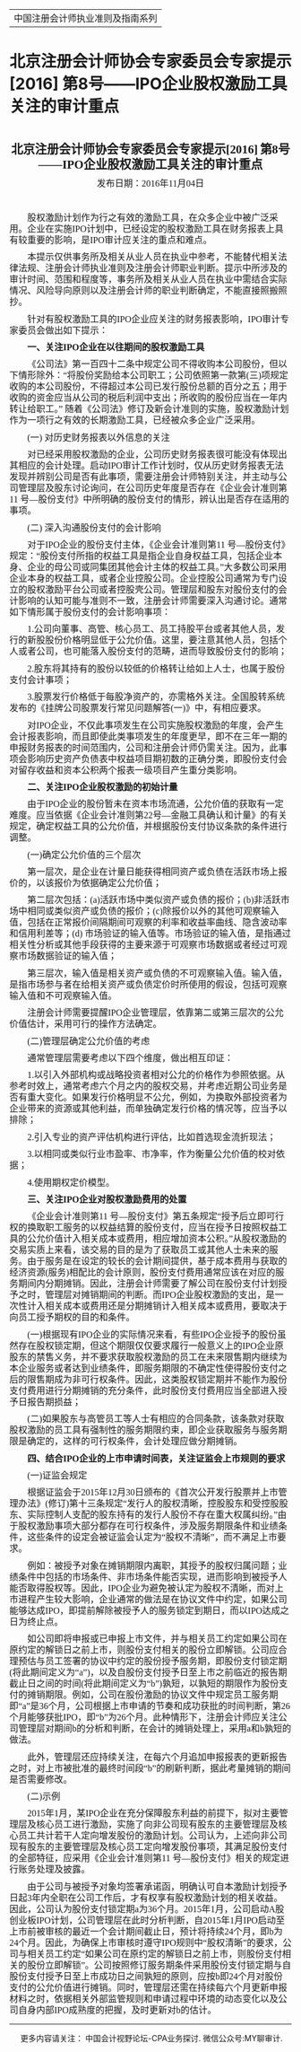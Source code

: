 ﻿<!DOCTYPE HTML PUBLIC "-//W3C//DTD HTML 4.0 Transitional//EN">
<HTML xmlns:o = "urn:schemas-microsoft-com:office:office"><HEAD><TITLE>北京注册会计师协会专家委员会专家提示[2016] 第8号——IPO企业股权激励工具关注的审计重点</TITLE>
<META content="text/html; charset=gb2312" http-equiv=Content-Type>
<META name=GENERATOR content="MSHTML 11.00.10570.1001"><LINK rel=stylesheet 
href="_template.css"></HEAD>
<BODY>
<DIV id=nsbanner>
<DIV id=bannerrow1>
<TABLE class=bannerparthead>
  <TBODY>
  <TR id=hdr>
    <TD class=runninghead noWrap>中国注册会计师执业准则及指南系列</TD></TR></TBODY></TABLE></DIV>
<DIV id=titlerow>
<H1 class=dtH1>北京注册会计师协会专家委员会专家提示[2016] 第8号——IPO企业股权激励工具关注的审计重点</H1></DIV></DIV>
<DIV id=nstext><BR>
<P class=MsoNormal 
style="TEXT-ALIGN: center; MARGIN: 7.8pt 0cm 0pt; LINE-HEIGHT: 125%; mso-para-margin-top: .5gd" 
align=center><FONT face=Calibri><B style="mso-bidi-font-weight: normal"><SPAN 
style='FONT-SIZE: 16pt; FONT-FAMILY: 仿宋_GB2312; LINE-HEIGHT: 125%; mso-bidi-font-family: "Times New Roman"; mso-hansi-font-family: Calibri; mso-hansi-theme-font: minor-latin; mso-bidi-theme-font: minor-bidi'>北京注册会计师协会专家委员会专家提示<SPAN 
lang=EN-US>[2016]</SPAN></SPAN></B><SPAN lang=EN-US><FONT size=3> 
</FONT></SPAN><B style="mso-bidi-font-weight: normal"><SPAN 
style='FONT-SIZE: 16pt; FONT-FAMILY: 仿宋_GB2312; LINE-HEIGHT: 125%; mso-bidi-font-family: "Times New Roman"; mso-hansi-font-family: Calibri; mso-hansi-theme-font: minor-latin; mso-bidi-theme-font: minor-bidi'>第<SPAN 
lang=EN-US>8</SPAN>号——<SPAN lang=EN-US>IPO</SPAN>企业股权激励工具关注的审计重点<SPAN 
lang=EN-US><o:p></o:p></SPAN></SPAN></B></FONT></P>
<P class=MsoNormal 
style="TEXT-ALIGN: center; MARGIN: 7.8pt 0cm 0pt; LINE-HEIGHT: 125%; mso-para-margin-top: .5gd" 
align=center><SPAN 
style="FONT-SIZE: 12pt; FONT-FAMILY: 仿宋_GB2312; LINE-HEIGHT: 125%; mso-bidi-font-size: 11.0pt"><FONT 
face=Calibri>发布日期：<SPAN lang=EN-US>2016</SPAN>年<SPAN lang=EN-US>11</SPAN>月<SPAN 
lang=EN-US>04</SPAN>日<SPAN lang=EN-US><o:p></o:p></SPAN></FONT></SPAN></P>
<P class=MsoNormal 
style="MARGIN: 7.8pt 0cm 0pt; LINE-HEIGHT: 125%; TEXT-INDENT: 24pt; mso-para-margin-top: .5gd; mso-char-indent-count: 2.0"><SPAN 
lang=EN-US 
style='FONT-SIZE: 12pt; FONT-FAMILY: 仿宋_GB2312; LINE-HEIGHT: 125%; mso-hansi-font-family: "Arial Narrow"; mso-bidi-font-size: 16.0pt'><o:p><FONT 
face=Calibri>&nbsp;</FONT></o:p></SPAN></P>
<P class=MsoNormal 
style="MARGIN: 7.8pt 0cm 0pt; LINE-HEIGHT: 125%; TEXT-INDENT: 24pt; mso-para-margin-top: .5gd; mso-char-indent-count: 2.0"><SPAN 
style='FONT-SIZE: 12pt; FONT-FAMILY: 仿宋_GB2312; LINE-HEIGHT: 125%; mso-hansi-font-family: "Arial Narrow"; mso-bidi-font-size: 16.0pt'><FONT 
face=Calibri>股权激励计划作为行之有效的激励工具，在众多企业中被广泛采用。企业在实施<SPAN 
lang=EN-US>IPO</SPAN>计划中，已经设定的股权激励工具在财务报表上具有较重要的影响，是<SPAN 
lang=EN-US>IPO</SPAN>审计应关注的重点和难点。<SPAN 
lang=EN-US><o:p></o:p></SPAN></FONT></SPAN></P>
<P class=MsoNormal 
style="MARGIN: 7.8pt 0cm 0pt; LINE-HEIGHT: 125%; TEXT-INDENT: 24pt; mso-para-margin-top: .5gd; mso-char-indent-count: 2.0"><SPAN 
style='FONT-SIZE: 12pt; FONT-FAMILY: 仿宋_GB2312; LINE-HEIGHT: 125%; mso-hansi-font-family: "Arial Narrow"; mso-bidi-font-size: 16.0pt'><FONT 
face=Calibri>本提示仅供事务所及相关从业人员在执业中参考，不能替代相关法律法规、注册会计师执业准则及注册会计师职业判断。提示中所涉及的审计时间、范围和程度等，事务所及相关从业人员在执业中需结合实际情况、风险导向原则以及注册会计师的职业判断确定，不能直接照搬照抄。<SPAN 
lang=EN-US><o:p></o:p></SPAN></FONT></SPAN></P>
<P class=MsoNormal 
style="MARGIN: 7.8pt 0cm 0pt; LINE-HEIGHT: 125%; TEXT-INDENT: 24pt; mso-para-margin-top: .5gd; mso-char-indent-count: 2.0"><SPAN 
style='FONT-SIZE: 12pt; FONT-FAMILY: 仿宋_GB2312; LINE-HEIGHT: 125%; mso-hansi-font-family: "Arial Narrow"; mso-bidi-font-size: 16.0pt'><FONT 
face=Calibri>针对有股权激励工具的<SPAN lang=EN-US>IPO</SPAN>企业应关注的财务报表影响，<SPAN 
lang=EN-US>IPO</SPAN>审计专家委员会做出如下提示：<SPAN 
lang=EN-US><o:p></o:p></SPAN></FONT></SPAN></P>
<P class=MsoNormal 
style="MARGIN: 7.8pt 0cm 0pt; LINE-HEIGHT: 125%; TEXT-INDENT: 24pt; mso-para-margin-top: .5gd; mso-char-indent-count: 2.0"><B 
style="mso-bidi-font-weight: normal"><SPAN 
style='FONT-SIZE: 12pt; FONT-FAMILY: 仿宋_GB2312; LINE-HEIGHT: 125%; mso-hansi-font-family: "Arial Narrow"; mso-bidi-font-size: 16.0pt'><FONT 
face=Calibri>一、关注<SPAN lang=EN-US>IPO</SPAN>企业在以往期间的股权激励工具<SPAN 
lang=EN-US><o:p></o:p></SPAN></FONT></SPAN></B></P>
<P class=MsoNormal 
style="MARGIN: 7.8pt 0cm 0pt; LINE-HEIGHT: 125%; TEXT-INDENT: 24pt; mso-para-margin-top: .5gd; mso-char-indent-count: 2.0"><SPAN 
style='FONT-SIZE: 12pt; FONT-FAMILY: 仿宋_GB2312; LINE-HEIGHT: 125%; mso-hansi-font-family: "Arial Narrow"; mso-bidi-font-size: 16.0pt'><FONT 
face=Calibri>《公司法》第一百四十二条中规定公司不得收购本公司股份，但以下情形除外：“将股份奖励给本公司职工；公司依照第一款第<SPAN 
lang=EN-US>(</SPAN>三<SPAN 
lang=EN-US>)</SPAN>项规定收购的本公司股份，不得超过本公司已发行股份总额的百分之五；用于收购的资金应当从公司的税后利润中支出；所收购的股份应当在一年内转让给职工。” 
随着《公司法》修订及新会计准则的实施，股权激励计划作为一项行之有效的长期激励工具，已经被众多企业广泛采用。<SPAN 
lang=EN-US><o:p></o:p></SPAN></FONT></SPAN></P>
<P class=MsoNormal 
style="MARGIN: 7.8pt 0cm 0pt; LINE-HEIGHT: 125%; TEXT-INDENT: 24pt; mso-para-margin-top: .5gd; mso-char-indent-count: 2.0"><FONT 
face=Calibri><SPAN lang=EN-US 
style='FONT-SIZE: 12pt; FONT-FAMILY: 仿宋_GB2312; LINE-HEIGHT: 125%; mso-hansi-font-family: "Arial Narrow"; mso-bidi-font-size: 16.0pt'>(</SPAN><SPAN 
style='FONT-SIZE: 12pt; FONT-FAMILY: 仿宋_GB2312; LINE-HEIGHT: 125%; mso-hansi-font-family: "Arial Narrow"; mso-bidi-font-size: 16.0pt'>一<SPAN 
lang=EN-US>) </SPAN>对历史财务报表以外信息的关注<SPAN 
lang=EN-US><o:p></o:p></SPAN></SPAN></FONT></P>
<P class=MsoNormal 
style="MARGIN: 7.8pt 0cm 0pt; LINE-HEIGHT: 125%; TEXT-INDENT: 24pt; mso-para-margin-top: .5gd; mso-char-indent-count: 2.0"><SPAN 
style='FONT-SIZE: 12pt; FONT-FAMILY: 仿宋_GB2312; LINE-HEIGHT: 125%; mso-hansi-font-family: "Arial Narrow"; mso-bidi-font-size: 16.0pt'><FONT 
face=Calibri>对已经采用股权激励的企业，公司历史财务报表很可能没有体现出其相应的会计处理。启动<SPAN 
lang=EN-US>IPO</SPAN>审计工作计划时，仅从历史财务报表无法发现并辨别公司是否有此事项，需要注册会计师特别关注，并主动与公司管理层及股东讨论询问，在公司历史年度是否存在《企业会计准则第<SPAN 
lang=EN-US>11 </SPAN>号—股份支付》中所明确的股份支付的情形，辨认出是否存在适用的事项。<SPAN 
lang=EN-US><o:p></o:p></SPAN></FONT></SPAN></P>
<P class=MsoNormal 
style="MARGIN: 7.8pt 0cm 0pt; LINE-HEIGHT: 125%; TEXT-INDENT: 24pt; mso-para-margin-top: .5gd; mso-char-indent-count: 2.0"><FONT 
face=Calibri><SPAN lang=EN-US 
style='FONT-SIZE: 12pt; FONT-FAMILY: 仿宋_GB2312; LINE-HEIGHT: 125%; mso-hansi-font-family: "Arial Narrow"; mso-bidi-font-size: 16.0pt'>(</SPAN><SPAN 
style='FONT-SIZE: 12pt; FONT-FAMILY: 仿宋_GB2312; LINE-HEIGHT: 125%; mso-hansi-font-family: "Arial Narrow"; mso-bidi-font-size: 16.0pt'>二<SPAN 
lang=EN-US>) </SPAN>深入沟通股份支付的会计影响<SPAN 
lang=EN-US><o:p></o:p></SPAN></SPAN></FONT></P>
<P class=MsoNormal 
style="MARGIN: 7.8pt 0cm 0pt; LINE-HEIGHT: 125%; TEXT-INDENT: 24pt; mso-para-margin-top: .5gd; mso-char-indent-count: 2.0"><SPAN 
style='FONT-SIZE: 12pt; FONT-FAMILY: 仿宋_GB2312; LINE-HEIGHT: 125%; mso-hansi-font-family: "Arial Narrow"; mso-bidi-font-size: 16.0pt'><FONT 
face=Calibri>对于<SPAN lang=EN-US>IPO</SPAN>企业的股份支付主体，《企业会计准则第<SPAN lang=EN-US>11 
</SPAN>号—股份支付》规定：“股份支付所指的权益工具是指企业自身权益工具，包括企业本身、企业的母公司或同集团其他会计主体的权益工具。”大多数公司采用企业本身的权益工具，或者企业控股公司。企业控股公司通常为专门设立的股权激励平台公司或者控股壳公司。管理层和股东对股份支付的会计影响的认知可能与准则不一致，注册会计师需要深入沟通讨论。通常如下情形属于股份支付的会计影响事项：<SPAN 
lang=EN-US><o:p></o:p></SPAN></FONT></SPAN></P>
<P class=MsoNormal 
style="MARGIN: 7.8pt 0cm 0pt; LINE-HEIGHT: 125%; TEXT-INDENT: 24pt; mso-para-margin-top: .5gd; mso-char-indent-count: 2.0"><FONT 
face=Calibri><SPAN lang=EN-US 
style='FONT-SIZE: 12pt; FONT-FAMILY: 仿宋_GB2312; LINE-HEIGHT: 125%; mso-hansi-font-family: "Arial Narrow"; mso-bidi-font-size: 16.0pt'>1.</SPAN><SPAN 
style='FONT-SIZE: 12pt; FONT-FAMILY: 仿宋_GB2312; LINE-HEIGHT: 125%; mso-hansi-font-family: "Arial Narrow"; mso-bidi-font-size: 16.0pt'>公司向董事、高管、核心员工、员工持股平台或者其他人员，发行的新股股份价格明显低于公允价值。这里，要注意其他人员，包括个人或者公司，也可能落入股份支付的范畴，进而导致股份支付的影响；<SPAN 
lang=EN-US><o:p></o:p></SPAN></SPAN></FONT></P>
<P class=MsoNormal 
style="MARGIN: 7.8pt 0cm 0pt; LINE-HEIGHT: 125%; TEXT-INDENT: 24pt; mso-para-margin-top: .5gd; mso-char-indent-count: 2.0"><FONT 
face=Calibri><SPAN lang=EN-US 
style='FONT-SIZE: 12pt; FONT-FAMILY: 仿宋_GB2312; LINE-HEIGHT: 125%; mso-hansi-font-family: "Arial Narrow"; mso-bidi-font-size: 16.0pt'>2.</SPAN><SPAN 
style='FONT-SIZE: 12pt; FONT-FAMILY: 仿宋_GB2312; LINE-HEIGHT: 125%; mso-hansi-font-family: "Arial Narrow"; mso-bidi-font-size: 16.0pt'>股东将其持有的股份以较低的价格转让给如上人士，也属于股份支付会计事项；<SPAN 
lang=EN-US><o:p></o:p></SPAN></SPAN></FONT></P>
<P class=MsoNormal 
style="MARGIN: 7.8pt 0cm 0pt; LINE-HEIGHT: 125%; TEXT-INDENT: 24pt; mso-para-margin-top: .5gd; mso-char-indent-count: 2.0"><FONT 
face=Calibri><SPAN lang=EN-US 
style='FONT-SIZE: 12pt; FONT-FAMILY: 仿宋_GB2312; LINE-HEIGHT: 125%; mso-hansi-font-family: "Arial Narrow"; mso-bidi-font-size: 16.0pt'>3.</SPAN><SPAN 
style='FONT-SIZE: 12pt; FONT-FAMILY: 仿宋_GB2312; LINE-HEIGHT: 125%; mso-hansi-font-family: "Arial Narrow"; mso-bidi-font-size: 16.0pt'>股票发行价格低于每股净资产的，亦需格外关注。全国股转系统发布的《挂牌公司股票发行常见问题解答<SPAN 
lang=EN-US>(</SPAN>一<SPAN lang=EN-US>)</SPAN>》中，有相应要求。<SPAN 
lang=EN-US><o:p></o:p></SPAN></SPAN></FONT></P>
<P class=MsoNormal 
style="MARGIN: 7.8pt 0cm 0pt; LINE-HEIGHT: 125%; TEXT-INDENT: 24pt; mso-para-margin-top: .5gd; mso-char-indent-count: 2.0"><SPAN 
style='FONT-SIZE: 12pt; FONT-FAMILY: 仿宋_GB2312; LINE-HEIGHT: 125%; mso-hansi-font-family: "Arial Narrow"; mso-bidi-font-size: 16.0pt'><FONT 
face=Calibri>对<SPAN 
lang=EN-US>IPO</SPAN>企业，不仅此事项发生在公司实施股权激励的年度，会产生会计报表影响，而且即使此类事项发生的年度更早，即不在三年一期的申报财务报表的时间范围内，公司和注册会计师仍需关注。因为，此事项会影响历史资产负债表中权益项目期初数的正确分类，即股份支付会对留存收益和资本公积两个报表一级项目产生重分类影响。<SPAN 
lang=EN-US><o:p></o:p></SPAN></FONT></SPAN></P>
<P class=MsoNormal 
style="MARGIN: 7.8pt 0cm 0pt; LINE-HEIGHT: 125%; TEXT-INDENT: 24pt; mso-para-margin-top: .5gd; mso-char-indent-count: 2.0"><B 
style="mso-bidi-font-weight: normal"><SPAN 
style='FONT-SIZE: 12pt; FONT-FAMILY: 仿宋_GB2312; LINE-HEIGHT: 125%; mso-hansi-font-family: "Arial Narrow"; mso-bidi-font-size: 16.0pt'><FONT 
face=Calibri>二、关注<SPAN lang=EN-US>IPO</SPAN>企业股权激励的初始计量<SPAN 
lang=EN-US><o:p></o:p></SPAN></FONT></SPAN></B></P>
<P class=MsoNormal 
style="MARGIN: 7.8pt 0cm 0pt; LINE-HEIGHT: 125%; TEXT-INDENT: 24pt; mso-para-margin-top: .5gd; mso-char-indent-count: 2.0"><SPAN 
style='FONT-SIZE: 12pt; FONT-FAMILY: 仿宋_GB2312; LINE-HEIGHT: 125%; mso-hansi-font-family: "Arial Narrow"; mso-bidi-font-size: 16.0pt'><FONT 
face=Calibri>由于<SPAN 
lang=EN-US>IPO</SPAN>企业的股份暂未在资本市场流通，公允价值的获取有一定难度。应当依据《企业会计准则第<SPAN 
lang=EN-US>22</SPAN>号—金融工具确认和计量》的有关规定，确定权益工具的公允价值，并根据股份支付协议条款的条件进行调整。<SPAN 
lang=EN-US><o:p></o:p></SPAN></FONT></SPAN></P>
<P class=MsoNormal 
style="MARGIN: 7.8pt 0cm 0pt; LINE-HEIGHT: 125%; TEXT-INDENT: 24pt; mso-para-margin-top: .5gd; mso-char-indent-count: 2.0"><FONT 
face=Calibri><SPAN lang=EN-US 
style='FONT-SIZE: 12pt; FONT-FAMILY: 仿宋_GB2312; LINE-HEIGHT: 125%; mso-hansi-font-family: "Arial Narrow"; mso-bidi-font-size: 16.0pt'>(</SPAN><SPAN 
style='FONT-SIZE: 12pt; FONT-FAMILY: 仿宋_GB2312; LINE-HEIGHT: 125%; mso-hansi-font-family: "Arial Narrow"; mso-bidi-font-size: 16.0pt'>一<SPAN 
lang=EN-US>)</SPAN>确定公允价值的三个层次<SPAN 
lang=EN-US><o:p></o:p></SPAN></SPAN></FONT></P>
<P class=MsoNormal 
style="MARGIN: 7.8pt 0cm 0pt; LINE-HEIGHT: 125%; TEXT-INDENT: 24pt; mso-para-margin-top: .5gd; mso-char-indent-count: 2.0"><SPAN 
style='FONT-SIZE: 12pt; FONT-FAMILY: 仿宋_GB2312; LINE-HEIGHT: 125%; mso-hansi-font-family: "Arial Narrow"; mso-bidi-font-size: 16.0pt'><FONT 
face=Calibri>第一层次，是企业在计量日能获得相同资产或负债在活跃市场上报价的，以该报价为依据确定公允价值；<SPAN 
lang=EN-US><o:p></o:p></SPAN></FONT></SPAN></P>
<P class=MsoNormal 
style="MARGIN: 7.8pt 0cm 0pt; LINE-HEIGHT: 125%; TEXT-INDENT: 24pt; mso-para-margin-top: .5gd; mso-char-indent-count: 2.0"><SPAN 
style='FONT-SIZE: 12pt; FONT-FAMILY: 仿宋_GB2312; LINE-HEIGHT: 125%; mso-hansi-font-family: "Arial Narrow"; mso-bidi-font-size: 16.0pt'><FONT 
face=Calibri>第二层次包括：<SPAN lang=EN-US>(a)</SPAN>活跃市场中类似资产或负债的报价；<SPAN 
lang=EN-US>(b)</SPAN>非活跃市场中相同或类似资产或负债的报价；<SPAN 
lang=EN-US>(c)</SPAN>除报价以外的其他可观察输入值，包括在正常报价间隔期间可观察的利率和收益率曲线、隐含波动率和信用利差等；<SPAN 
lang=EN-US>(d) 
</SPAN>市场验证的输入值等。市场验证的输入值，是指通过相关性分析或其他手段获得的主要来源于可观察市场数据或者经过可观察市场数据验证的输入值；<SPAN 
lang=EN-US><o:p></o:p></SPAN></FONT></SPAN></P>
<P class=MsoNormal 
style="MARGIN: 7.8pt 0cm 0pt; LINE-HEIGHT: 125%; TEXT-INDENT: 24pt; mso-para-margin-top: .5gd; mso-char-indent-count: 2.0"><SPAN 
style='FONT-SIZE: 12pt; FONT-FAMILY: 仿宋_GB2312; LINE-HEIGHT: 125%; mso-hansi-font-family: "Arial Narrow"; mso-bidi-font-size: 16.0pt'><FONT 
face=Calibri>第三层次，输入值是相关资产或负债的不可观察输入值。输入值，是指市场参与者在给相关资产或负债定价时所使用的假设，包括可观察输入值和不可观察输入值。<SPAN 
lang=EN-US><o:p></o:p></SPAN></FONT></SPAN></P>
<P class=MsoNormal 
style="MARGIN: 7.8pt 0cm 0pt; LINE-HEIGHT: 125%; TEXT-INDENT: 24pt; mso-para-margin-top: .5gd; mso-char-indent-count: 2.0"><SPAN 
style='FONT-SIZE: 12pt; FONT-FAMILY: 仿宋_GB2312; LINE-HEIGHT: 125%; mso-hansi-font-family: "Arial Narrow"; mso-bidi-font-size: 16.0pt'><FONT 
face=Calibri>注册会计师需要提醒<SPAN 
lang=EN-US>IPO</SPAN>企业管理层，依靠第二或第三层次的公允价值估计，采用可行的操作方法确定。<SPAN 
lang=EN-US><o:p></o:p></SPAN></FONT></SPAN></P>
<P class=MsoNormal 
style="MARGIN: 7.8pt 0cm 0pt; LINE-HEIGHT: 125%; TEXT-INDENT: 24pt; mso-para-margin-top: .5gd; mso-char-indent-count: 2.0"><FONT 
face=Calibri><SPAN lang=EN-US 
style='FONT-SIZE: 12pt; FONT-FAMILY: 仿宋_GB2312; LINE-HEIGHT: 125%; mso-hansi-font-family: "Arial Narrow"; mso-bidi-font-size: 16.0pt'>(</SPAN><SPAN 
style='FONT-SIZE: 12pt; FONT-FAMILY: 仿宋_GB2312; LINE-HEIGHT: 125%; mso-hansi-font-family: "Arial Narrow"; mso-bidi-font-size: 16.0pt'>二<SPAN 
lang=EN-US>)</SPAN>管理层确定公允价值的考虑<SPAN 
lang=EN-US><o:p></o:p></SPAN></SPAN></FONT></P>
<P class=MsoNormal 
style="MARGIN: 7.8pt 0cm 0pt; LINE-HEIGHT: 125%; TEXT-INDENT: 24pt; mso-para-margin-top: .5gd; mso-char-indent-count: 2.0"><SPAN 
style='FONT-SIZE: 12pt; FONT-FAMILY: 仿宋_GB2312; LINE-HEIGHT: 125%; mso-hansi-font-family: "Arial Narrow"; mso-bidi-font-size: 16.0pt'><FONT 
face=Calibri>通常管理层需要考虑以下四个维度，做出相互印证：<SPAN 
lang=EN-US><o:p></o:p></SPAN></FONT></SPAN></P>
<P class=MsoNormal 
style="MARGIN: 7.8pt 0cm 0pt; LINE-HEIGHT: 125%; TEXT-INDENT: 24pt; mso-para-margin-top: .5gd; mso-char-indent-count: 2.0"><FONT 
face=Calibri><SPAN lang=EN-US 
style='FONT-SIZE: 12pt; FONT-FAMILY: 仿宋_GB2312; LINE-HEIGHT: 125%; mso-hansi-font-family: "Arial Narrow"; mso-bidi-font-size: 16.0pt'>1.</SPAN><SPAN 
style='FONT-SIZE: 12pt; FONT-FAMILY: 仿宋_GB2312; LINE-HEIGHT: 125%; mso-hansi-font-family: "Arial Narrow"; mso-bidi-font-size: 16.0pt'>以引入外部机构或战略投资者相对公允的价格作为参照依据。从参考时效上，通常考虑六个月之内的股权交易，并考虑近期公司业务是否有重大变化。如果发行价格明显不公允，例如，为换取外部投资者为企业带来的资源或其他利益，而单独确定发行价格的情况等，应当予以排除；<SPAN 
lang=EN-US><o:p></o:p></SPAN></SPAN></FONT></P>
<P class=MsoNormal 
style="MARGIN: 7.8pt 0cm 0pt; LINE-HEIGHT: 125%; TEXT-INDENT: 24pt; mso-para-margin-top: .5gd; mso-char-indent-count: 2.0"><FONT 
face=Calibri><SPAN lang=EN-US 
style='FONT-SIZE: 12pt; FONT-FAMILY: 仿宋_GB2312; LINE-HEIGHT: 125%; mso-hansi-font-family: "Arial Narrow"; mso-bidi-font-size: 16.0pt'>2.</SPAN><SPAN 
style='FONT-SIZE: 12pt; FONT-FAMILY: 仿宋_GB2312; LINE-HEIGHT: 125%; mso-hansi-font-family: "Arial Narrow"; mso-bidi-font-size: 16.0pt'>引入专业的资产评估机构进行评估，比如首选现金流折现法；<SPAN 
lang=EN-US><o:p></o:p></SPAN></SPAN></FONT></P>
<P class=MsoNormal 
style="MARGIN: 7.8pt 0cm 0pt; LINE-HEIGHT: 125%; TEXT-INDENT: 24pt; mso-para-margin-top: .5gd; mso-char-indent-count: 2.0"><FONT 
face=Calibri><SPAN lang=EN-US 
style='FONT-SIZE: 12pt; FONT-FAMILY: 仿宋_GB2312; LINE-HEIGHT: 125%; mso-hansi-font-family: "Arial Narrow"; mso-bidi-font-size: 16.0pt'>3.</SPAN><SPAN 
style='FONT-SIZE: 12pt; FONT-FAMILY: 仿宋_GB2312; LINE-HEIGHT: 125%; mso-hansi-font-family: "Arial Narrow"; mso-bidi-font-size: 16.0pt'>以相同或类似行业市盈率、市净率，作为衡量公允价值的校对依据；<SPAN 
lang=EN-US><o:p></o:p></SPAN></SPAN></FONT></P>
<P class=MsoNormal 
style="MARGIN: 7.8pt 0cm 0pt; LINE-HEIGHT: 125%; TEXT-INDENT: 24pt; mso-para-margin-top: .5gd; mso-char-indent-count: 2.0"><FONT 
face=Calibri><SPAN lang=EN-US 
style='FONT-SIZE: 12pt; FONT-FAMILY: 仿宋_GB2312; LINE-HEIGHT: 125%; mso-hansi-font-family: "Arial Narrow"; mso-bidi-font-size: 16.0pt'>4.</SPAN><SPAN 
style='FONT-SIZE: 12pt; FONT-FAMILY: 仿宋_GB2312; LINE-HEIGHT: 125%; mso-hansi-font-family: "Arial Narrow"; mso-bidi-font-size: 16.0pt'>使用期权定价模型。<SPAN 
lang=EN-US><o:p></o:p></SPAN></SPAN></FONT></P>
<P class=MsoNormal 
style="MARGIN: 7.8pt 0cm 0pt; LINE-HEIGHT: 125%; TEXT-INDENT: 24pt; mso-para-margin-top: .5gd; mso-char-indent-count: 2.0"><B 
style="mso-bidi-font-weight: normal"><SPAN 
style='FONT-SIZE: 12pt; FONT-FAMILY: 仿宋_GB2312; LINE-HEIGHT: 125%; mso-hansi-font-family: "Arial Narrow"; mso-bidi-font-size: 16.0pt'><FONT 
face=Calibri>三、关注<SPAN lang=EN-US>IPO</SPAN>企业对股权激励费用的处置<SPAN 
lang=EN-US><o:p></o:p></SPAN></FONT></SPAN></B></P>
<P class=MsoNormal 
style="MARGIN: 7.8pt 0cm 0pt; LINE-HEIGHT: 125%; TEXT-INDENT: 24pt; mso-para-margin-top: .5gd; mso-char-indent-count: 2.0"><SPAN 
style='FONT-SIZE: 12pt; FONT-FAMILY: 仿宋_GB2312; LINE-HEIGHT: 125%; mso-hansi-font-family: "Arial Narrow"; mso-bidi-font-size: 16.0pt'><FONT 
face=Calibri>《企业会计准则第<SPAN lang=EN-US>11 
</SPAN>号—股份支付》第五条规定“授予后立即可行权的换取职工服务的以权益结算的股份支付，应当在授予日按照权益工具的公允价值计入相关成本或费用，相应增加资本公积。”从股权激励的交易实质上来看，该交易的目的是为了获取员工或其他人士未来的服务。由于服务是在设定的较长的会计期间提供，基于成本费用与获取的经济资源<SPAN 
lang=EN-US>(</SPAN>服务<SPAN 
lang=EN-US>)</SPAN>相配比的会计原则，股份支付费用通常应该在对应的服务期间内分期摊销。因此，注册会计师需要了解公司在股份支付计划授予之时，管理层对摊销期间的判断。而<SPAN 
lang=EN-US>IPO</SPAN>企业股权激励的支出，是一次性计入相关成本或费用还是分期摊销计入相关成本或费用，要取决于向员工授予期权的目的和条件。<SPAN 
lang=EN-US><o:p></o:p></SPAN></FONT></SPAN></P>
<P class=MsoNormal 
style="MARGIN: 7.8pt 0cm 0pt; LINE-HEIGHT: 125%; TEXT-INDENT: 24pt; mso-para-margin-top: .5gd; mso-char-indent-count: 2.0"><FONT 
face=Calibri><SPAN lang=EN-US 
style='FONT-SIZE: 12pt; FONT-FAMILY: 仿宋_GB2312; LINE-HEIGHT: 125%; mso-hansi-font-family: "Arial Narrow"; mso-bidi-font-size: 16.0pt'>(</SPAN><SPAN 
style='FONT-SIZE: 12pt; FONT-FAMILY: 仿宋_GB2312; LINE-HEIGHT: 125%; mso-hansi-font-family: "Arial Narrow"; mso-bidi-font-size: 16.0pt'>一<SPAN 
lang=EN-US>)</SPAN>根据现有<SPAN lang=EN-US>IPO</SPAN>企业的实际情况来看，有些<SPAN 
lang=EN-US>IPO</SPAN>企业授予的股份虽然存在股权锁定期，但这个期限仅仅要求履行一般意义上的<SPAN 
lang=EN-US>IPO</SPAN>企业原股东的禁售义务，并不要求获取股权激励的员工在未来限售期内继续为本企业服务或者达到业绩条件，即服务期限的不确定性使得股份支付之后的限售期成为非可行权条件。因此，这类股权锁定期并不能作为股份支付费用进行分期摊销的充分条件，此时股份支付费用应当全部进入授予日报告期损益；<SPAN 
lang=EN-US><o:p></o:p></SPAN></SPAN></FONT></P>
<P class=MsoNormal 
style="MARGIN: 7.8pt 0cm 0pt; LINE-HEIGHT: 125%; TEXT-INDENT: 24pt; mso-para-margin-top: .5gd; mso-char-indent-count: 2.0"><FONT 
face=Calibri><SPAN lang=EN-US 
style='FONT-SIZE: 12pt; FONT-FAMILY: 仿宋_GB2312; LINE-HEIGHT: 125%; mso-hansi-font-family: "Arial Narrow"; mso-bidi-font-size: 16.0pt'>(</SPAN><SPAN 
style='FONT-SIZE: 12pt; FONT-FAMILY: 仿宋_GB2312; LINE-HEIGHT: 125%; mso-hansi-font-family: "Arial Narrow"; mso-bidi-font-size: 16.0pt'>二<SPAN 
lang=EN-US>)</SPAN>如果股东与高管员工等人士有相应的合同条款，该条款对获取股权激励的员工具有强制性的服务期限约束，即企业获取服务与服务期限是确定的，这样的可行权条件，会计处理应做分期摊销。<SPAN 
lang=EN-US><o:p></o:p></SPAN></SPAN></FONT></P>
<P class=MsoNormal 
style="MARGIN: 7.8pt 0cm 0pt; LINE-HEIGHT: 125%; TEXT-INDENT: 24pt; mso-para-margin-top: .5gd; mso-char-indent-count: 2.0"><B 
style="mso-bidi-font-weight: normal"><SPAN 
style='FONT-SIZE: 12pt; FONT-FAMILY: 仿宋_GB2312; LINE-HEIGHT: 125%; mso-hansi-font-family: "Arial Narrow"; mso-bidi-font-size: 16.0pt'><FONT 
face=Calibri>四、结合<SPAN lang=EN-US>IPO</SPAN>企业的上市申请时间表，关注证监会上市规则的要求<SPAN 
lang=EN-US><o:p></o:p></SPAN></FONT></SPAN></B></P>
<P class=MsoNormal 
style="MARGIN: 7.8pt 0cm 0pt; LINE-HEIGHT: 125%; TEXT-INDENT: 24pt; mso-para-margin-top: .5gd; mso-char-indent-count: 2.0"><FONT 
face=Calibri><SPAN lang=EN-US 
style='FONT-SIZE: 12pt; FONT-FAMILY: 仿宋_GB2312; LINE-HEIGHT: 125%; mso-hansi-font-family: "Arial Narrow"; mso-bidi-font-size: 16.0pt'>(</SPAN><SPAN 
style='FONT-SIZE: 12pt; FONT-FAMILY: 仿宋_GB2312; LINE-HEIGHT: 125%; mso-hansi-font-family: "Arial Narrow"; mso-bidi-font-size: 16.0pt'>一<SPAN 
lang=EN-US>)</SPAN>证监会规定<SPAN lang=EN-US><o:p></o:p></SPAN></SPAN></FONT></P>
<P class=MsoNormal 
style="MARGIN: 7.8pt 0cm 0pt; LINE-HEIGHT: 125%; TEXT-INDENT: 24pt; mso-para-margin-top: .5gd; mso-char-indent-count: 2.0"><SPAN 
style='FONT-SIZE: 12pt; FONT-FAMILY: 仿宋_GB2312; LINE-HEIGHT: 125%; mso-hansi-font-family: "Arial Narrow"; mso-bidi-font-size: 16.0pt'><FONT 
face=Calibri>根据证监会于<SPAN lang=EN-US>2015</SPAN>年<SPAN lang=EN-US>12</SPAN>月<SPAN 
lang=EN-US>30</SPAN>日颁布的《首次公开发行股票并上市管理办法》<SPAN lang=EN-US>(</SPAN>修订<SPAN 
lang=EN-US>)</SPAN>第十三条规定“发行人的股权清晰，控股股东和受控股股东、实际控制人支配的股东持有的发行人股份不存在重大权属纠纷。”由于股权激励事项大部分都存在可行权条件，涉及服务期限条件和业绩条件，这些条件的设定会被证监会认定为“股权不清晰”，而不满足上市要求。<SPAN 
lang=EN-US><o:p></o:p></SPAN></FONT></SPAN></P>
<P class=MsoNormal 
style="MARGIN: 7.8pt 0cm 0pt; LINE-HEIGHT: 125%; TEXT-INDENT: 24pt; mso-para-margin-top: .5gd; mso-char-indent-count: 2.0"><SPAN 
style='FONT-SIZE: 12pt; FONT-FAMILY: 仿宋_GB2312; LINE-HEIGHT: 125%; mso-hansi-font-family: "Arial Narrow"; mso-bidi-font-size: 16.0pt'><FONT 
face=Calibri>例如：被授予对象在摊销期限内离职，其授予的股权归属问题；业绩条件中包括的市场条件、非市场条件能否实现，进而影响到被授予人能否取得股权等。因此，<SPAN 
lang=EN-US>IPO</SPAN>企业为避免被认定为股权不清晰，而对上市进程产生较大影响，企业通常的做法是在协议文件中约定，如果公司能够达成<SPAN 
lang=EN-US>IPO</SPAN>，即提前解除被授予人的服务锁定到期日，而以<SPAN 
lang=EN-US>IPO</SPAN>达成之日为终止点。<SPAN 
lang=EN-US><o:p></o:p></SPAN></FONT></SPAN></P>
<P class=MsoNormal 
style="MARGIN: 7.8pt 0cm 0pt; LINE-HEIGHT: 125%; TEXT-INDENT: 24pt; mso-para-margin-top: .5gd; mso-char-indent-count: 2.0"><SPAN 
style='FONT-SIZE: 12pt; FONT-FAMILY: 仿宋_GB2312; LINE-HEIGHT: 125%; mso-hansi-font-family: "Arial Narrow"; mso-bidi-font-size: 16.0pt'><FONT 
face=Calibri>如公司即将申报或已申报上市文件，并与相关员工约定如果公司在原约定的解锁日之前上市，则股份支付相关的股份立即解锁。公司应合理预估与员工签署的协议中约定的股份授予服务期，即股份支付锁定期<SPAN 
lang=EN-US>(</SPAN>将此期间定义为“<SPAN lang=EN-US>a</SPAN>”<SPAN 
lang=EN-US>)</SPAN>，以及自股份支付授予日至上市之前临近的报告期截止日之间的时间<SPAN 
lang=EN-US>(</SPAN>将此期间定义为“<SPAN lang=EN-US>b</SPAN>”<SPAN 
lang=EN-US>)</SPAN>孰短，以孰短的期限作为股份支付的摊销期限。例如，公司在股份激励的协议文件中规定员工服务期即“<SPAN 
lang=EN-US>a</SPAN>”是<SPAN lang=EN-US>36</SPAN>个月，公司根据上市申请的节奏和成功获批的时间判断，第<SPAN 
lang=EN-US>26</SPAN>个月能够获批<SPAN lang=EN-US>IPO</SPAN>，即“<SPAN 
lang=EN-US>b</SPAN>”为<SPAN lang=EN-US>26</SPAN>个月。此种情形下，注册会计师应关注公司管理层对期间<SPAN 
lang=EN-US>b</SPAN>的分析和判断，在会计的摊销处理上，采用<SPAN lang=EN-US>a</SPAN>和<SPAN 
lang=EN-US>b</SPAN>孰短的做法。<SPAN lang=EN-US><o:p></o:p></SPAN></FONT></SPAN></P>
<P class=MsoNormal 
style="MARGIN: 7.8pt 0cm 0pt; LINE-HEIGHT: 125%; TEXT-INDENT: 24pt; mso-para-margin-top: .5gd; mso-char-indent-count: 2.0"><SPAN 
style='FONT-SIZE: 12pt; FONT-FAMILY: 仿宋_GB2312; LINE-HEIGHT: 125%; mso-hansi-font-family: "Arial Narrow"; mso-bidi-font-size: 16.0pt'><FONT 
face=Calibri>此外，管理层还应持续关注，在每六个月追加申报报表的更新报告之时，对上市被批准的最终时间段“<SPAN 
lang=EN-US>b</SPAN>”的刷新判断，据此考量摊销的期间是否需要修改。<SPAN 
lang=EN-US><o:p></o:p></SPAN></FONT></SPAN></P>
<P class=MsoNormal 
style="MARGIN: 7.8pt 0cm 0pt; LINE-HEIGHT: 125%; TEXT-INDENT: 24pt; mso-para-margin-top: .5gd; mso-char-indent-count: 2.0"><FONT 
face=Calibri><SPAN lang=EN-US 
style='FONT-SIZE: 12pt; FONT-FAMILY: 仿宋_GB2312; LINE-HEIGHT: 125%; mso-hansi-font-family: "Arial Narrow"; mso-bidi-font-size: 16.0pt'>(</SPAN><SPAN 
style='FONT-SIZE: 12pt; FONT-FAMILY: 仿宋_GB2312; LINE-HEIGHT: 125%; mso-hansi-font-family: "Arial Narrow"; mso-bidi-font-size: 16.0pt'>二<SPAN 
lang=EN-US>)</SPAN>示例<SPAN lang=EN-US><o:p></o:p></SPAN></SPAN></FONT></P>
<P class=MsoNormal 
style="MARGIN: 7.8pt 0cm 0pt; LINE-HEIGHT: 125%; TEXT-INDENT: 24pt; mso-para-margin-top: .5gd; mso-char-indent-count: 2.0"><FONT 
face=Calibri><SPAN lang=EN-US 
style='FONT-SIZE: 12pt; FONT-FAMILY: 仿宋_GB2312; LINE-HEIGHT: 125%; mso-hansi-font-family: "Arial Narrow"; mso-bidi-font-size: 16.0pt'>2015</SPAN><SPAN 
style='FONT-SIZE: 12pt; FONT-FAMILY: 仿宋_GB2312; LINE-HEIGHT: 125%; mso-hansi-font-family: "Arial Narrow"; mso-bidi-font-size: 16.0pt'>年<SPAN 
lang=EN-US>1</SPAN>月，某<SPAN 
lang=EN-US>IPO</SPAN>企业在充分保障股东利益的前提下，拟对主要管理层及核心员工进行激励，实施了向非公司现有股东的主要管理层及核心员工共计若干人定向增发股份的激励计划。公司认为，上述向非公司现有股东的主要管理层及核心员工定向增发股份事项，其满足股份支付的全部特征，应采用《企业会计准则第<SPAN 
lang=EN-US>11 </SPAN>号—股份支付》相关的规定进行账务处理及披露。<SPAN 
lang=EN-US><o:p></o:p></SPAN></SPAN></FONT></P>
<P class=MsoNormal 
style="MARGIN: 7.8pt 0cm 0pt; LINE-HEIGHT: 125%; TEXT-INDENT: 24pt; mso-para-margin-top: .5gd; mso-char-indent-count: 2.0"><SPAN 
style='FONT-SIZE: 12pt; FONT-FAMILY: 仿宋_GB2312; LINE-HEIGHT: 125%; mso-hansi-font-family: "Arial Narrow"; mso-bidi-font-size: 16.0pt'><FONT 
face=Calibri>由于公司与被授予对象均签署承诺函，明确认可自本激励计划授予日起<SPAN 
lang=EN-US>3</SPAN>年内全职在公司工作后，才有权享有股权激励计划的相关收益。因此，公司认为股份支付锁定期<SPAN 
lang=EN-US>a</SPAN>为<SPAN lang=EN-US>36</SPAN>个月。<SPAN 
lang=EN-US>2015</SPAN>年<SPAN lang=EN-US>1</SPAN>月，公司启动<SPAN 
lang=EN-US>A</SPAN>股创业板<SPAN lang=EN-US>IPO</SPAN>计划，公司管理层在此时分析判断，自<SPAN 
lang=EN-US>2015</SPAN>年<SPAN lang=EN-US>1</SPAN>月<SPAN 
lang=EN-US>IPO</SPAN>启动至上市前被审核的最近一个会计期间截止日，预计将持续<SPAN 
lang=EN-US>24</SPAN>个月，即<SPAN lang=EN-US>b</SPAN>为<SPAN 
lang=EN-US>24</SPAN>个月。因此，为确保上市审核时遵守<SPAN 
lang=EN-US>IPO</SPAN>规则中“股权清晰”的要求，公司与相关员工约定“如果公司在原约定的解锁日之前上市，则股份支付相关的股份立即解锁”。公司按照修订服务期条件采用股份支付锁定期与自股份支付授予日至上市成功日之间孰短的原则，应按<SPAN 
lang=EN-US>b</SPAN>即<SPAN 
lang=EN-US>24</SPAN>个月对股份支付的公允价值进行摊销。同时，管理层还需在持续每六个月更新申报材料之时，依据相关外部监管规则和申请过程中环境的动态变化以及公司自身内部<SPAN 
lang=EN-US>IPO</SPAN>成熟度的把握，及时更新对<SPAN lang=EN-US>b</SPAN>的估计。</FONT><SPAN 
lang=EN-US><o:p></o:p></SPAN></SPAN></P>
<P>
<HR>

<P></P></DIV>
<DIV class=footer>
<P>&nbsp;&nbsp;&nbsp;&nbsp;&nbsp;更多内容请关注： 中国会计视野论坛-CPA业务探讨. 
微信公众号:MY聊审计.</P></DIV></BODY></HTML>
